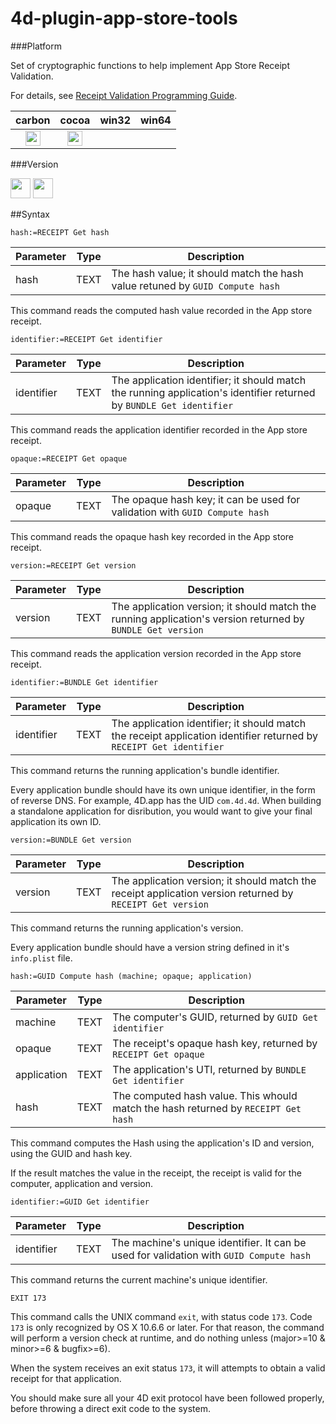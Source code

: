 # 4d-plugin-app-store-tools

###Platform

Set of cryptographic functions to help implement App Store Receipt Validation.

For details, see [Receipt Validation Programming Guide](https://developer.apple.com/library/content/releasenotes/General/ValidateAppStoreReceipt/Introduction.html).

| carbon | cocoa | win32 | win64 |
|:------:|:-----:|:---------:|:---------:|
|<img src="https://cloud.githubusercontent.com/assets/1725068/22371562/1b091f0a-e4db-11e6-8458-8653954a7cce.png" width="24" height="24" />|<img src="https://cloud.githubusercontent.com/assets/1725068/22371562/1b091f0a-e4db-11e6-8458-8653954a7cce.png" width="24" height="24" />|||

###Version

<img src="https://cloud.githubusercontent.com/assets/1725068/18940649/21945000-8645-11e6-86ed-4a0f800e5a73.png" width="32" height="32" /> <img src="https://cloud.githubusercontent.com/assets/1725068/18940648/2192ddba-8645-11e6-864d-6d5692d55717.png" width="32" height="32" />

##Syntax

```
hash:=RECEIPT Get hash
```

Parameter|Type|Description
------------|------|----
hash|TEXT|The hash value; it should match the hash value retuned by ``GUID Compute hash``

This command reads the computed hash value recorded in the App store receipt.

```
identifier:=RECEIPT Get identifier
```

Parameter|Type|Description
------------|------|----
identifier |TEXT|The application identifier; it should match the running application's identifier returned by ``BUNDLE Get identifier``

This command reads the application identifier recorded in the App store receipt.

```
opaque:=RECEIPT Get opaque
```

Parameter|Type|Description
------------|------|----
opaque |TEXT|The opaque hash key; it can be used for validation with ``GUID Compute hash``

This command reads the opaque hash key recorded in the App store receipt.

```
version:=RECEIPT Get version
```

Parameter|Type|Description
------------|------|----
version  |TEXT|The application version; it should match the running application's version returned by ``BUNDLE Get version``

This command reads the application version recorded in the App store receipt.

```
identifier:=BUNDLE Get identifier
```

Parameter|Type|Description
------------|------|----
identifier   |TEXT|The application identifier; it should match the receipt application identifier returned by ``RECEIPT Get identifier``

This command returns the running application's bundle identifier.

Every application bundle should have its own unique identifier, in the form of reverse DNS. For example, 4D.app has the UID ``com.4d.4d``. When building a standalone application for disribution, you would want to give your final application its own ID.

```
version:=BUNDLE Get version
```

Parameter|Type|Description
------------|------|----
version    |TEXT|The application version; it should match the receipt application version returned by ``RECEIPT Get version``

This command returns the running application's version.

Every application bundle should have a version string defined in it's ``info.plist`` file.

```
hash:=GUID Compute hash (machine; opaque; application)
```

Parameter|Type|Description
------------|------|----
machine|TEXT|The computer's GUID, returned by ``GUID Get identifier``
opaque|TEXT|The receipt's opaque hash key, returned by ``RECEIPT Get opaque``
application|TEXT|The application's UTI, returned by ``BUNDLE Get identifier``
hash |TEXT|The computed hash value. This whould match the hash returned by ``RECEIPT Get hash``

This command computes the Hash using the application's ID and version, using the GUID and hash key. 

If the result matches the value in the receipt, the receipt is valid for the computer, application and version.

```
identifier:=GUID Get identifier
```

Parameter|Type|Description
------------|------|----
identifier |TEXT|The machine's unique identifier. It can be used for validation with ``GUID Compute hash``

This command returns the current machine's unique identifier.

```
EXIT 173
```

This command calls the UNIX command ``exit``, with status code ``173``. Code ``173`` is only recognized by OS X 10.6.6 or later. For that reason, the command will perform a version check at runtime, and do nothing unless (major>=10 & minor>=6 & bugfix>=6).

When the system receives an exit status ``173``, it will attempts to obtain a valid receipt for that application.

You should make sure all your 4D exit protocol have been followed properly, before throwing a direct exit code to the system.

